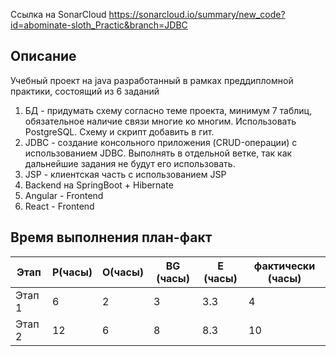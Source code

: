 Ссылка на SonarCloud https://sonarcloud.io/summary/new_code?id=abominate-sloth_Practic&branch=JDBC
## Описание

Учебный проект на java разработанный в рамках преддипломной практики, состоящий из 6 заданий
1. БД - придумать схему согласно теме проекта, минимум 7 таблиц, обязательное наличие связи многие ко многим. Использовать PostgreSQL. Схему и скрипт добавить в гит.
2. JDBC - создание консольного приложения (CRUD-операции) с использованием JDBC. Выполнять в отдельной ветке, так как дальнейшие задания не будут его использовать.
3. JSP - клиентская часть с использованием JSP
4. Backend на SpringBoot + Hibernate
5. Angular - Frontend
6. React - Frontend

## Время выполнения план-факт

| Этап           | P(часы)  | O(часы) | BG (часы) | E (часы) | фактически (часы) |
|----------------|----------|---------|-----------|----------|-------------------|
| Этап 1         | 6        | 2       | 3         | 3.3      | 4                 |
| Этап 2         | 12       | 6       | 8         | 8.3      | 10                |
